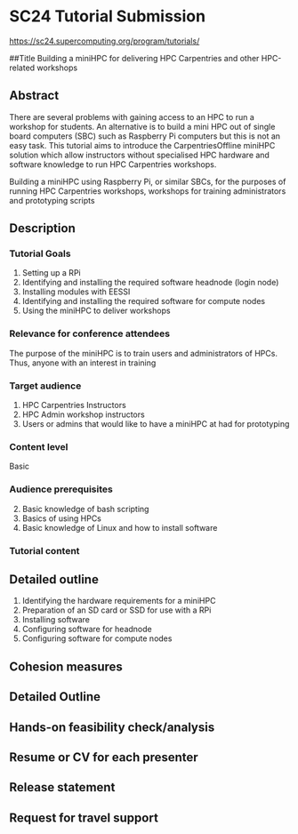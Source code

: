 # SC24 Tutorial Submission
https://sc24.supercomputing.org/program/tutorials/

##Title
Building a miniHPC for delivering HPC Carpentries and other HPC-related workshops

## Abstract
There are several problems with gaining access to an HPC to run a workshop for students. An alternative is to build a mini HPC out of single board computers (SBC) such as Raspberry Pi computers but this is not an easy task. This tutorial aims to introduce the CarpentriesOffline miniHPC solution which allow instructors without specialised HPC hardware and software knowledge to run HPC Carpentries workshops.

Building a miniHPC using Raspberry Pi, or similar SBCs, for the purposes of running HPC Carpentries workshops, workshops for training administrators and prototyping scripts

## Description
### Tutorial Goals
1. Setting up a RPi
2. Identifying and installing the required software headnode (login node)
3. Installing modules with EESSI
4. Identifying and installing the required software for compute nodes
5. Using the miniHPC to deliver workshops

### Relevance for conference attendees
The purpose of the miniHPC is to train users and administrators of HPCs. Thus, anyone with an interest in training

### Target audience
1. HPC Carpentries Instructors
2. HPC Admin workshop instructors
3. Users or admins that would like to have a miniHPC at had for prototyping

### Content level
Basic

### Audience prerequisites
2. Basic knowledge of bash scripting
3. Basics of using HPCs
4. Basic knowledge of Linux and how to install software

### Tutorial content

## Detailed outline
1. Identifying the hardware requirements for a miniHPC
2. Preparation of an SD card or SSD for use with a RPi
3. Installing software
4. Configuring software for headnode
5. Configuring software for compute nodes

## Cohesion measures


## Detailed Outline


## Hands-on feasibility check/analysis

## Resume or CV for each presenter

## Release statement

## Request for travel support
